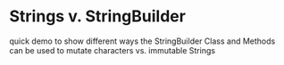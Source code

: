 # Strings v. StringBuilder

quick demo to show different ways the StringBuilder Class and Methods can be used to mutate characters vs. immutable Strings
